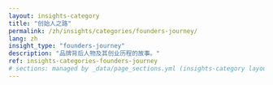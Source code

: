```yaml
---
layout: insights-category
title: "创始人之路"
permalink: /zh/insights/categories/founders-journey/
lang: zh
insight_type: "founders-journey"
description: "品牌背后人物及其创业历程的故事。"
ref: insights-categories-founders-journey
# sections: managed by _data/page_sections.yml (insights-category layout)
---
```

